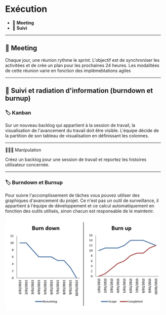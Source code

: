 # Exécution

*  🔖 **Meeting**
*  🔖 **Suivi**

___

## 📑 Meeting

Chaque jour, une réunion rythme le sprint. L'objectif est de synchroniser les activitées et de crée un plan pour les prochaines 24 heures. Les modalitées de cette réunion varie en fonction des implémebtations agiles

___

## 📑 Suivi et radiation d'information (burndown et burnup)

### 🏷️ **Kanban**

Sur un nouveau backlog qui appartient à la session de travail, la visualisation de l'avancement du travail doit être visible. L'équipe décide de la partition de son tableau de visualisation en définissant les colonnes.

___

👨🏻‍💻 Manipulation

Créez un backlog pour une session de travail et reportez les histoires utilisateur concernée.

___

### 🏷️ **Burndown et Burnup**

Pour suivre l'accomplissement de tâches vous pouvez utiliser des graphiques d'avancement du projet. Ce n'est pas un outil de surveillance, il appartient à l'équipe de développement et ce calcul automatiquement en fonction des outils utilisés, sinon chacun est responsable de le maintenir.

![image](https://raw.githubusercontent.com/seeren-training/Gestion-Agile/master/wiki/resources/03/15-Burn-down-and-up.png)
